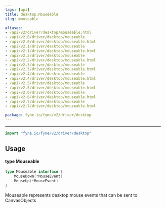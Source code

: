 ```yaml
---
tags: [api]
title: desktop.Mouseable
slug: mouseable

aliases:
- /api/v2/driver/desktop/mouseable.html
- /api/v2.0/driver/desktop/mouseable
- /api/v2.0/driver/desktop/mouseable.html
- /api/v2.1/driver/desktop/mouseable
- /api/v2.1/driver/desktop/mouseable.html
- /api/v2.2/driver/desktop/mouseable
- /api/v2.2/driver/desktop/mouseable.html
- /api/v2.3/driver/desktop/mouseable
- /api/v2.3/driver/desktop/mouseable.html
- /api/v2.4/driver/desktop/mouseable
- /api/v2.4/driver/desktop/mouseable.html
- /api/v2.5/driver/desktop/mouseable
- /api/v2.5/driver/desktop/mouseable.html
- /api/v2.6/driver/desktop/mouseable
- /api/v2.6/driver/desktop/mouseable.html
- /api/v2.7/driver/desktop/mouseable
- /api/v2.7/driver/desktop/mouseable.html

package: fyne.io/fyne/v2/driver/desktop
---
```



---
```go
import "fyne.io/fyne/v2/driver/desktop"
```

## Usage

#### type Mouseable

```go
type Mouseable interface {
	MouseDown(*MouseEvent)
	MouseUp(*MouseEvent)
}
```

Mouseable represents desktop mouse events that can be sent to CanvasObjects
